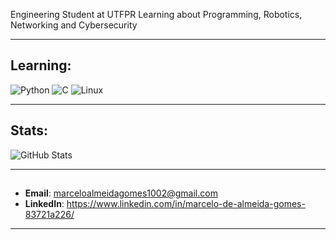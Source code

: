 
Engineering Student at UTFPR
Learning about Programming, Robotics, Networking and Cybersecurity  

---

## Learning:
![Python](https://img.shields.io/badge/-Python-3776AB?style=for-the-badge&logo=python&logoColor=white)
![C](https://img.shields.io/badge/-C-00599C?style=for-the-badge&logo=c&logoColor=white)
![Linux](https://img.shields.io/badge/Linux-000000?style=for-the-badge&logo=linux&logoColor=white)

---

## Stats:
![GitHub Stats](https://github-readme-stats.vercel.app/api?username=Mezzo-utf&hide=issues&show_icons=true&theme=tokyonight)

---

##
- **Email**: [marceloalmeidagomes1002@gmail.com](mailto:marceloalmeidagomes1002@gmail.com)
- **LinkedIn**: https://www.linkedin.com/in/marcelo-de-almeida-gomes-83721a226/

---
